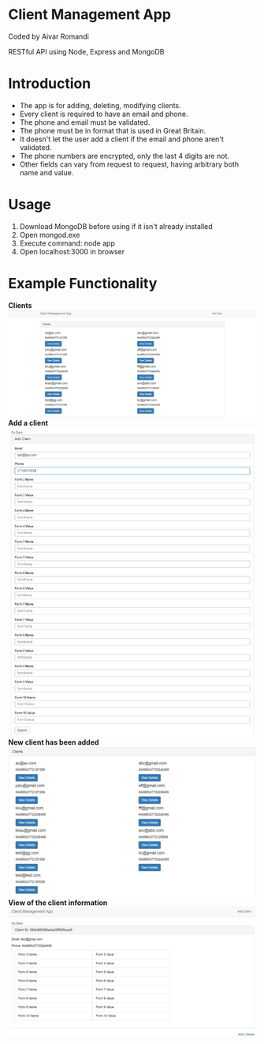 
# Client Management App
Coded by Aivar Romandi

RESTful API using Node, Express and MongoDB

# Introduction
- The app is for adding, deleting, modifying clients.
- Every client is required to have an email and phone.
- The phone and email must be validated.
- The phone must be in format that is used in Great Britain.
- It doesn't let the user add a client if the email and phone aren't validated.
- The phone numbers are encrypted, only the last 4 digits are not.
- Other fields can vary from request to request, having arbitrary both name and value.

# Usage
1. Download MongoDB before using if it isn't already installed
2. Open mongod.exe
3. Execute command: node app
4. Open localhost:3000 in browser

# Example Functionality
**Clients**
![clients](https://github.com/aivarro/Client-Managing-App/blob/master/clients.jpg?raw=true "clients")
**Add a client**
![add client](https://github.com/aivarro/Client-Managing-App/blob/master/addclient.jpg?raw=true "add client")
**New client has been added**
![added](https://raw.githubusercontent.com/aivarro/Client-Managing-App/master/added.JPG "added")  
**View of the client information**
![view client](https://github.com/aivarro/Client-Managing-App/blob/master/viewclient.JPG?raw=true "view client")
